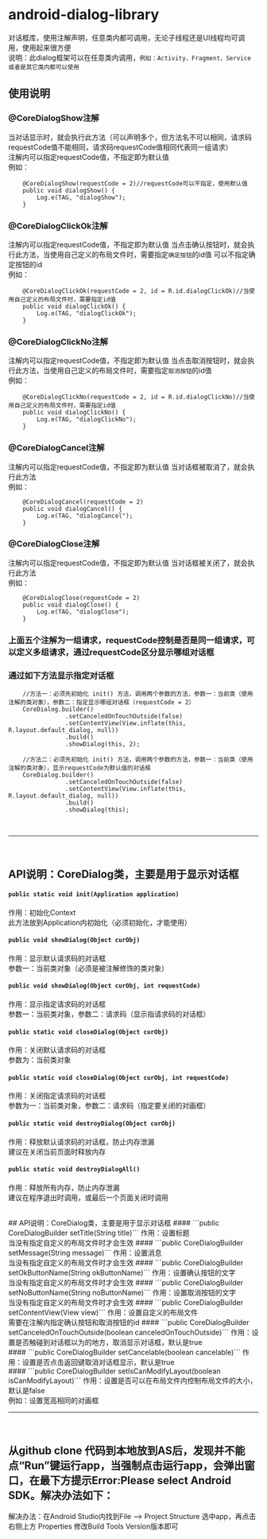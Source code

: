 # android-dialog-library
对话框库，使用注解声明，任意类内都可调用，无论子线程还是UI线程均可调用，使用起来很方便
<br>说明：此dialog框架可以在任意类内调用，```例如：Activity，Fragment，Service 或者是其它类内都可以使用```
## 使用说明
### @CoreDialogShow注解
当对话显示时，就会执行此方法（可以声明多个，但方法名不可以相同，请求码requestCode值不能相同，请求码requestCode值相同代表同一组请求）<br>注解内可以指定requestCode值，不指定即为默认值<br>例如：<br>
```
    @CoreDialogShow(requestCode = 2)//requestCode可以不指定，使用默认值
    public void dialogShow() {
        Log.e(TAG, "dialogShow");
    }
```
### @CoreDialogClickOk注解
注解内可以指定requestCode值，不指定即为默认值
当点击确认按钮时，就会执行此方法，当使用自己定义的布局文件时，需要指定```确定按钮```的id值
可以不指定确定按钮的id
<br>例如：<br>
```
    @CoreDialogClickOk(requestCode = 2, id = R.id.dialogClickOk)//当使用自己定义的布局文件时，需要指定id值
    public void dialogClickOk() {
        Log.e(TAG, "dialogClickOk");
    }
```
### @CoreDialogClickNo注解
注解内可以指定requestCode值，不指定即为默认值
当点击取消按钮时，就会执行此方法，当使用自己定义的布局文件时，需要指定```取消按钮```的id值
<br>例如：<br>
```
    @CoreDialogClickNo(requestCode = 2, id = R.id.dialogClickNo)//当使用自己定义的布局文件时，需要指定id值
    public void dialogClickNo() {
        Log.e(TAG, "dialogClickNo");
    }
```
### @CoreDialogCancel注解
注解内可以指定requestCode值，不指定即为默认值
当对话框被取消了，就会执行此方法
<br>例如：<br>
```
    @CoreDialogCancel(requestCode = 2)
    public void dialogCancel() {
        Log.e(TAG, "dialogCancel");
    }
```
### @CoreDialogClose注解
注解内可以指定requestCode值，不指定即为默认值
当对话框被关闭了，就会执行此方法
<br>例如：<br>
```
    @CoreDialogClose(requestCode = 2)
    public void dialogClose() {
        Log.e(TAG, "dialogClose");
    }
```
### 上面五个注解为一组请求，requestCode控制是否是同一组请求，可以定义多组请求，通过requestCode区分显示哪组对话框
### 通过如下方法显示指定对话框
```
    //方法一：必须先初始化 init() 方法，调用两个参数的方法，参数一：当前类（使用注解的类对象），参数二：指定显示哪组对话框（requestCode = 2）
    CoreDialog.builder()
                .setCanceledOnTouchOutside(false)
                .setContentView(View.inflate(this, R.layout.default_dialog, null))
                .build()
                .showDialog(this, 2);
    
    //方法二：必须先初始化 init() 方法，调用两个参数的方法，参数一：当前类（使用注解的类对象），显示requestCode为默认值的对话框
    CoreDialog.builder()
                .setCanceledOnTouchOutside(false)
                .setContentView(View.inflate(this, R.layout.default_dialog, null))
                .build()
                .showDialog(this);
```

<br>
<hr>
<br>

## API说明：CoreDialog类，主要是用于显示对话框
#### ```public static void init(Application application)```
作用：初始化Context<br>此方法放到Application内初始化（必须初始化，才能使用）
#### ```public void showDialog(Object curObj)```
作用：显示默认请求码的对话框<br>参数一：当前类对象（必须是被注解修饰的类对象）
#### ```public void showDialog(Object curObj, int requestCode)```
作用：显示指定请求码的对话框<br>参数一：当前类对象，参数二：请求码（显示指请求码的对话框）<br>
#### ```public static void closeDialog(Object curObj)```
作用：关闭默认请求码的对话框<br>参数为：当前类对象
#### ```public static void closeDialog(Object curObj, int requestCode)```
作用：关闭指定请求码的对话框<br>参数为一：当前类对象，参数二：请求码（指定要关闭的对画框）
#### ```public static void destroyDialog(Object curObj)```
作用：释放默认请求码的对话框，防止内存泄漏<br>建议在关闭当前页面时释放内存
#### ```public static void destroyDialogAll()```
作用：释放所有内存，防止内存泄漏<br>建议在程序退出时调用，或最后一个页面关闭时调用

<br>
## API说明：CoreDialog类，主要是用于显示对话框
#### ```public CoreDialogBuilder setTitle(String title)```
作用：设置标题<br>当没有指定自定义的布局文件时才会生效
#### ```public CoreDialogBuilder setMessage(String message)```
作用：设置消息<br>当没有指定自定义的布局文件时才会生效
#### ```public CoreDialogBuilder setOkButtonName(String okButtonName)```
作用：设置确认按钮的文字<br>当没有指定自定义的布局文件时才会生效
#### ```public CoreDialogBuilder setNoButtonName(String noButtonName)```
作用：设置取消按钮的文字<br>当没有指定自定义的布局文件时才会生效
#### ```public CoreDialogBuilder setContentView(View view)```
作用：设置自定义的布局文件<br>需要在注解内指定确认按钮和取消按钮的id
#### ```public CoreDialogBuilder setCanceledOnTouchOutside(boolean canceledOnTouchOutside)```
作用：设置是否触碰到对话框以为的地方，取消显示对话框，默认是true<br>
#### ```public CoreDialogBuilder setCancelable(boolean cancelable)```
作用：设置是否点击返回键取消对话框显示，默认是true<br>
#### ```public CoreDialogBuilder setIsCanModifyLayout(boolean isCanModifyLayout)```
作用：设置是否可以在布局文件内控制布局文件的大小，默认是false<br>例如：设置宽高相同的对画框

<br>
<hr>
<br>

## 从github clone 代码到本地放到AS后，发现并不能点“Run”键运行app，当强制点击运行app，会弹出窗口，在最下方提示Error:Please select Android SDK。解决办法如下：
解决办法：在Android Studio内找到File --> Project Structure 选中app，再点击右侧上方 Properties 修改Build Tools Version版本即可
